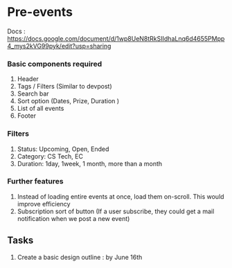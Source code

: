 # Pre-events

Docs : https://docs.google.com/document/d/1wp8UeN8tRkSIIdhaLnq6d4655PMpp4_mys2kVG99pyk/edit?usp=sharing

### Basic components required

1.  Header
2.  Tags / Filters (Similar to devpost)
3.  Search bar
4.  Sort option (Dates, Prize, Duration )
5.  List of all events 
6.  Footer


### Filters

1. Status: Upcoming, Open, Ended
2. Category: CS Tech, EC
3. Duration: 1day, 1week, 1 month, more than a month



### Further features

1. Instead of loading entire events at once, load them on-scroll. This would improve efficiency
2. Subscription sort of button (If a user subscribe, they could get a mail notification when we post a new event)


## Tasks

1. Create a basic design outline : by June 16th
